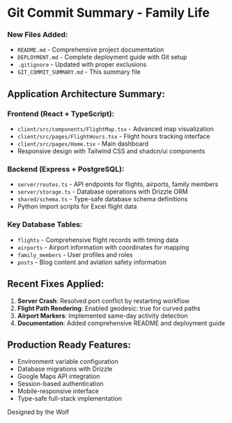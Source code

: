 # Git Commit Summary - Family Life

### New Files Added:
- `README.md` - Comprehensive project documentation
- `DEPLOYMENT.md` - Complete deployment guide with Git setup
- `.gitignore` - Updated with proper exclusions
- `GIT_COMMIT_SUMMARY.md` - This summary file

## Application Architecture Summary:

### Frontend (React + TypeScript):
- `client/src/components/FlightMap.tsx` - Advanced map visualization
- `client/src/pages/FlightHours.tsx` - Flight hours tracking interface  
- `client/src/pages/Home.tsx` - Main dashboard
- Responsive design with Tailwind CSS and shadcn/ui components

### Backend (Express + PostgreSQL):
- `server/routes.ts` - API endpoints for flights, airports, family members
- `server/storage.ts` - Database operations with Drizzle ORM
- `shared/schema.ts` - Type-safe database schema definitions
- Python import scripts for Excel flight data

### Key Database Tables:
- `flights` - Comprehensive flight records with timing data
- `airports` - Airport information with coordinates for mapping
- `family_members` - User profiles and roles
- `posts` - Blog content and aviation safety information

## Recent Fixes Applied:
1. **Server Crash**: Resolved port conflict by restarting workflow
2. **Flight Path Rendering**: Enabled geodesic: true for curved paths
3. **Airport Markers**: Implemented same-day activity detection
4. **Documentation**: Added comprehensive README and deployment guide

## Production Ready Features:
- Environment variable configuration
- Database migrations with Drizzle
- Google Maps API integration
- Session-based authentication
- Mobile-responsive interface
- Type-safe full-stack implementation

Designed by the Wolf
